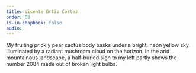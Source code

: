 ```yaml
---
title: Vicente Ortiz Cortez
order: 68
is-in-chapbook: false
audio: 
---
```

My fruiting prickly pear cactus body basks under a bright, neon yellow sky, illuminated by a radiant mushroom cloud on the horizon. In the arid mountainous landscape, a half-buried sign to my left partly shows the number 2084 made out of broken light bulbs.
